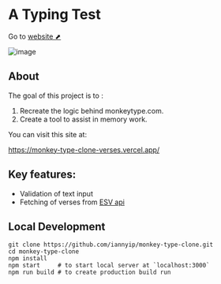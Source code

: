# A Typing Test

Go to [website ⬈](https://monkey-type-clone-verses.vercel.app/)

![image](https://github.com/iannyip/monkey-type-clone/assets/69592180/502e6a66-d0c7-414c-be92-91f3bc39483f)


## About

The goal of this project is to :

1. Recreate the logic behind monkeytype.com.
2. Create a tool to assist in memory work.

You can visit this site at:

https://monkey-type-clone-verses.vercel.app/



## Key features:

- Validation of text input
- Fetching of verses from [ESV api](https://api.esv.org/)



## Local Development

```
git clone https://github.com/iannyip/monkey-type-clone.git
cd monkey-type-clone
npm install
npm start     # to start local server at `localhost:3000`
npm run build # to create production build run
```
